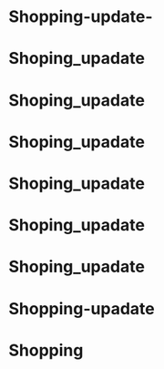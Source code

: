 # Shopping-update-
# Shoping_upadate
# Shoping_upadate
# Shoping_upadate
# Shoping_upadate
# Shoping_upadate
# Shoping_upadate
# Shopping-upadate
# Shopping
